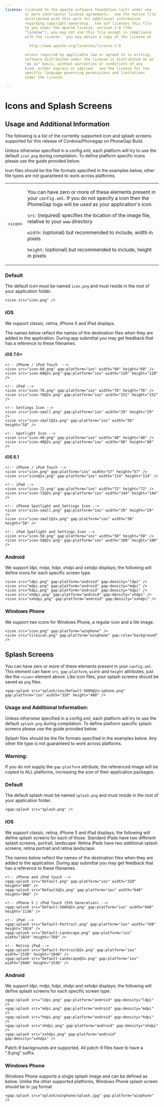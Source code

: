 ```yaml
---
license: licensed to the apache software foundation (asf) under one
         or more contributor license agreements.  see the notice file
         distributed with this work for additional information
         regarding copyright ownership.  the asf licenses this file
         to you under the apache license, version 2.0 (the
         "license"); you may not use this file except in compliance
         with the license.  you may obtain a copy of the license at

           http://www.apache.org/licenses/license-2.0

         unless required by applicable law or agreed to in writing,
         software distributed under the license is distributed on an
         "as is" basis, without warranties or conditions of any
         kind, either express or implied.  see the license for the
         specific language governing permissions and limitations
         under the license.

---
```


# Icons and Splash Screens

## Usage and Additional Information

The following is a list of the currently supported icon and splash screens supported for this release of Cordova/Phonegap on PhoneGap Build.

Unless otherwise specified in a config.xml, each platform will try to use the default `icon.png` during compilation. To define platform specific icons please use the guide provided below.

Icon files should be the file formats specified in the examples below, other file types are not guaranteed to work across platforms.

<table class="table">
  <tr>
    <td><code>&lt;icon&gt;</code></td>
    <td>
      <p>
        You can have zero or more of these elements present in your
        <code>config.xml</code>. If you do not specify a icon then the PhoneGap logo will
        be used as your application's icon.
      </p>
      <p>
        <code>src</code>: (required) specifies the location of the image file, relative
        to your <code>www</code> directory
      </p>
      <p>
        <code>width</code>: (optional) but recommended to include, width in pixels
      </p>
      <p>
        <code>height</code>: (optional) but recommended to include, height in pixels
      </p>
    </td>
  </tr>
</table>

### Default

The default icon must be named `icon.png` and must reside in the root of your application folder.

    <icon src="icon.png" />

### iOS

We support classic, retina, iPhone 5 and iPad displays.

The names below reflect the names of the destination files when they are added to the application. During app submittal you may get feedback that has a reference to these filenames.

#### iOS 7.0+

    <!-- iPhone / iPod Touch  -->
    <icon src="icon-60.png" gap:platform="ios" width="60" height="60" />
    <icon src="icon-60@2x.png" gap:platform="ios" width="120" height="120" />

    <!-- iPad -->
    <icon src="icon-76.png" gap:platform="ios" width="76" height="76" />
    <icon src="icon-76@2x.png" gap:platform="ios" width="152" height="152" />

    <!-- Settings Icon -->
    <icon src="icon-small.png" gap:platform="ios" width="29" height="29" />
    <icon src="icon-small@2x.png" gap:platform="ios" width="58" height="58" />

    <!-- Spotlight Icon -->
    <icon src="icon-40.png" gap:platform="ios" width="40" height="40" />
    <icon src="icon-40@2x.png" gap:platform="ios" width="80" height="80" />
    
#### iOS 6.1
    
    <!-- iPhone / iPod Touch -->
    <icon src="icon.png" gap:platform="ios" width="57" height="57" />
    <icon src="icon@2x.png" gap:platform="ios" width="114" height="114" />

    <!-- iPad -->
    <icon src="icon-72.png" gap:platform="ios" width="72" height="72" />
    <icon src="icon-72@2x.png" gap:platform="ios" width="144" height="144" />

    <!-- iPhone Spotlight and Settings Icon -->
    <icon src="icon-small.png" gap:platform="ios" width="29" height="29" />
    <icon src="icon-small@2x.png" gap:platform="ios" width="58" height="58" />

    <!-- iPad Spotlight and Settings Icon -->
    <icon src="icon-50.png" gap:platform="ios" width="50" height="50" />
    <icon src="icon-50@2x.png" gap:platform="ios" width="100" height="100" />

### Android

We support ldpi, mdpi, hdpi, xhdpi and xxhdpi displays; the following will define icons for each specific screen type.

    <icon src="ldpi.png" gap:platform="android" gap:density="ldpi" />
    <icon src="mdpi.png" gap:platform="android" gap:density="mdpi" />
    <icon src="hdpi.png" gap:platform="android" gap:density="hdpi" />
    <icon src="xhdpi.png" gap:platform="android" gap:density="xhdpi" />
    <icon src="xxhdpi.png" gap:platform="android" gap:density="xxhdpi" />

### Windows Phone

We support two icons for Windows Phone, a regular icon and a tile image.

    <icon src="icon.png" gap:platform="winphone" />
    <icon src="tileicon.png" gap:platform="winphone" gap:role="background" />

<a name="splashes"></a>
## Splash Screens

You can have zero or more of these elements present in your `config.xml`. This element can have `src`, `gap:platform`, `width` and `height` attributes, just like the `<icon>` element above. Like icon files, your splash screens should be saved as `png` files.

    <gap:splash src="splash/ios/Default-568h@2x~iphone.png" gap:platform="ios" width="320" height="480" />

### Usage and Additional Information:

Unless otherwise specified in a config.xml, each platform will try to use the default `splash.png` during compilation. To define platform specific splash screens please use the guide provided below.

Splash files should be the file formats specified in the examples below. Any other file type is not guaranteed to work across platforms.

### Warning:
If you do not supply the `gap:platform` attribute, the referenced image will be copied to ALL platforms, increasing the size of their application packages.

### Default

The default splash must be named `splash.png` and must reside in the root of your application folder.

    <gap:splash src="splash.png" />

### iOS

We support classic, retina, iPhone 5 and iPad displays; the following will define splash screens for each of those. Standard iPads have two different splash screens, portrait, landscape. Retina iPads have two additional splash screens, retina  portrait and retina landscape.

The names below reflect the names of the destination files when they are added to the application. During app submittal you may get feedback that has a reference to these filenames.

    <!-- iPhone and iPod touch -->
    <gap:splash src="Default.png" gap:platform="ios" width="320" height="480" />
    <gap:splash src="Default@2x.png" gap:platform="ios" width="640" height="960" />

    <!-- iPhone 5 / iPod Touch (5th Generation) -->
    <gap:splash src="Default-568h@2x.png" gap:platform="ios" width="640" height="1136" />

    <!-- iPad -->
    <gap:splash src="Default-Portrait.png" gap:platform="ios" width="768" height="1024" />
    <gap:splash src="Default-Landscape.png" gap:platform="ios" width="1024" height="768" />

    <!-- Retina iPad -->
    <gap:splash src="Default-Portrait@2x.png" gap:platform="ios" width="1536" height="2048" />
    <gap:splash src="Default-Landscape@2x.png" gap:platform="ios" width="2048" height="1536" />

### Android

We support ldpi, mdpi, hdpi, xhdpi and xxhdpi displays; the following will define splash screens for each specific screen type.

    <gap:splash src="ldpi.png" gap:platform="android" gap:density="ldpi" />
    <gap:splash src="mdpi.png" gap:platform="android" gap:density="mdpi" />
    <gap:splash src="hdpi.png" gap:platform="android" gap:density="hdpi" />
    <gap:splash src="xhdpi.png" gap:platform="android" gap:density="xhdpi" />
    <gap:splash src="xxhdpi.png" gap:platform="android" gap:density="xxhdpi" />

Patch-9 backgrounds are supported. All patch-9 files have to have a ".9.png" suffix.

### Windows Phone

  Windows Phone supports a single splash image and can be defined as below. Unlike the other supported platforms, Windows Phone splash screen should be in `jpg` format

    <gap:splash src="splash/winphone/splash.jpg" gap:platform="winphone" />

